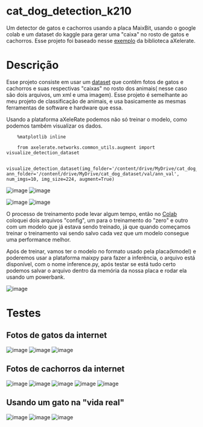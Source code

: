 # cat_dog_detection_k210
Um detector de gatos e cachorros usando a placa MaixBit, usando o google colab e um dataset do kaggle para gerar uma "caixa" no rosto de gatos e cachorros. Esse projeto foi baseado nesse [exemplo](https://www.hackster.io/dmitrywat/object-detection-with-sipeed-maix-boards-kendryte-k210-421d55) da biblioteca aXelerate.

# Descrição
Esse projeto consiste em usar um [dataset](https://www.kaggle.com/andrewmvd/dog-and-cat-detection) que contêm fotos de gatos e cachorros e suas respectivas "caixas" no rosto dos animais( nesse caso são dois arquivos, um xml e uma imagem). 
Esse projeto é semelhante ao meu projeto de classificação de animais, e usa basicamente as mesmas ferramentas de software e hardware que essa.

Usando a plataforma aXeleRate podemos não só treinar o modelo, como podemos também visualizar os dados.

        %matplotlib inline

        from axelerate.networks.common_utils.augment import visualize_detection_dataset

        visualize_detection_dataset(img_folder='/content/drive/MyDrive/cat_dog_dataset/val/img_val', ann_folder='/content/drive/MyDrive/cat_dog_dataset/val/ann_val', num_imgs=10, img_size=224, augment=True)

![image](https://user-images.githubusercontent.com/74123993/125210467-609f4100-e276-11eb-8a4b-0bdd9a462451.png)
![image](https://user-images.githubusercontent.com/74123993/125210472-685ee580-e276-11eb-8243-087e2da45a44.png)

![image](https://user-images.githubusercontent.com/74123993/125210481-73197a80-e276-11eb-98be-7794a7a32344.png)
![image](https://user-images.githubusercontent.com/74123993/125210495-8e848580-e276-11eb-96e1-a64679d11b92.png)

O processo de treinamento pode levar algum tempo, então no [Colab](https://colab.research.google.com/drive/1HcuwZeGmcBSnQXtGyYeoRJ-W6fZodWKa?usp=sharing) coloquei dois arquivos "config", um para o treinamento do "zero" e outro com um modelo que já estava sendo treinado, já que quando começamos treinar o treinamento vai sendo salvo cada vez que um modelo consegue uma performance melhor.

Após de treinar, vamos ter o modelo no formato usado pela placa(kmodel) e poderemos usar a plataforma maixpy para fazer a inferência, o arquivo está disponível, com o nome inference.py, após testar se está tudo certo podemos salvar o arquivo dentro da memória da nossa placa e rodar ela usando um powerbank.

![image](https://user-images.githubusercontent.com/74123993/125292136-8836ed80-e2f8-11eb-8ee5-65a8fde37305.png)

# Testes

## Fotos de gatos da internet

![image](https://user-images.githubusercontent.com/74123993/125292203-9b49bd80-e2f8-11eb-98ff-3912dadc2ec7.png)
![image](https://user-images.githubusercontent.com/74123993/125292237-a6045280-e2f8-11eb-9cd3-4beb30ab9fd9.png)
![image](https://user-images.githubusercontent.com/74123993/125292274-aef52400-e2f8-11eb-83bc-1b452013d727.png)

## Fotos de cachorros da internet

![image](https://user-images.githubusercontent.com/74123993/125292461-dea42c00-e2f8-11eb-985a-a1f2ea4c4425.png)
![image](https://user-images.githubusercontent.com/74123993/125292667-0dba9d80-e2f9-11eb-8671-3ffd3eadd930.png)
![image](https://user-images.githubusercontent.com/74123993/125292648-098e8000-e2f9-11eb-9089-2d9f93f04ab9.png)
![image](https://user-images.githubusercontent.com/74123993/125292695-14491500-e2f9-11eb-91d8-08edc3f1006d.png)
![image](https://user-images.githubusercontent.com/74123993/125292682-101cf780-e2f9-11eb-97bf-5e946c29ddc2.png)

## Usando um gato na "vida real"

![image](https://user-images.githubusercontent.com/74123993/125292763-24f98b00-e2f9-11eb-8f7b-4784facd1925.png)
![image](https://user-images.githubusercontent.com/74123993/125292778-2925a880-e2f9-11eb-846e-cca6da5623d4.png)
![image](https://user-images.githubusercontent.com/74123993/125292748-21fe9a80-e2f9-11eb-9eb3-994aee8ae44f.png)





